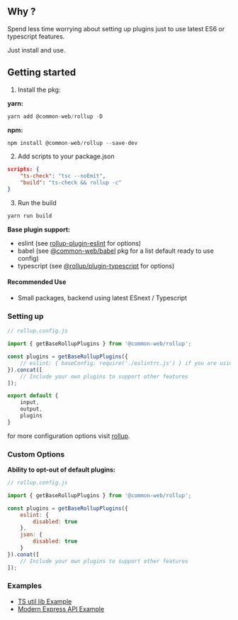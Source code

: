 ## Why ?

Spend less time worrying about setting up plugins just to use latest ES6 or typescript features.

Just install and use.

## Getting started

1. Install the pkg:

**yarn:**
```js
yarn add @common-web/rollup -D
```

**npm:**

```js
npm install @common-web/rollup --save-dev
```

2. Add scripts to your package.json

```json
scripts: {
    "ts-check": "tsc --noEmit",
    "build": "ts-check && rollup -c"
}
```

3. Run the build
```sh
yarn run build

```

**Base plugin support:**
- eslint (see [rollup-plugin-eslint](https://github.com/TrySound/rollup-plugin-eslint) for options)
- babel (see [@common-web/babel](https://github.com/Jareechang/common-web/tree/master/packages/babel) pkg for a list default ready to use config)
- typescript (see [@rollup/plugin-typescript](https://github.com/rollup/plugins/tree/master/packages/typescript) for options)

#### Recommended Use

- Small packages, backend using latest ESnext / Typescript

### Setting up

```js
// rollup.config.js

import { getBaseRollupPlugins } from '@common-web/rollup';

const plugins = getBaseRollupPlugins({
    // eslint: { baseConfig: require('./eslintrc.js') } if you are using `eslintrc.js`
}).concat([
    // Include your own plugins to support other features 
]);

export default {
    input,
    output,
    plugins
}

```

for more configuration options visit [rollup](https://rollupjs.org/guide/en/).

### Custom Options 

**Ability to opt-out of default plugins:**

```js
// rollup.config.js

import { getBaseRollupPlugins } from '@common-web/rollup';

const plugins = getBaseRollupPlugins({
    eslint: {
        disabled: true
    },
    json: {
        disabled: true
    }
}).conat([
    // Include your own plugins to support other features 
]);

```

### Examples 

- [TS util lib Example](https://github.com/Jareechang/common-web-rollup-example)
- [Modern Express API Example](https://github.com/Jareechang/common-web-modern-express)
